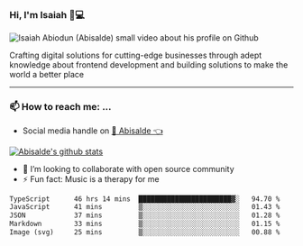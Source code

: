 ### Hi, I'm Isaiah 🌻💻

<img src="https://res.cloudinary.com/abisalde/image/upload/c_scale,h_311,w_816/v1616039512/Abisalde_github.gif" alt="Isaiah Abiodun (Abisalde) small video about his profile on Github">

Crafting digital solutions for cutting-edge businesses through adept knowledge about frontend development and building solutions to make the world a better place
<hr>

### 📫 How to reach me: ...
- Social media handle on <a href="https://twitter.com/abisalde">🔔  Abisalde   👈</a>


[![Abisalde's github stats](https://github-readme-stats.vercel.app/api?username=abisalde)](https://github.com/abisalde/github-readme-stats)

- 👯 I’m looking to collaborate with open source community
- ⚡ Fun fact: Music is a therapy for me


<!--
**abisalde/Abisalde** is a ✨ _special_ ✨ repository because its `README.md` (this file) appears on your GitHub profile.

Here are some ideas to get you started:


- 👯 I’m looking to collaborate with open source community
- 🤔 I’m looking for help with ...
- 💬 Ask me about ...
- 📫 How to reach me: ...
- 😄 Pronouns: ...
- ⚡ Fun fact: ...
-->

<!--START_SECTION:waka-->

```txt
TypeScript      46 hrs 14 mins  ███████████████████████▓░   94.70 %
JavaScript      41 mins         ▒░░░░░░░░░░░░░░░░░░░░░░░░   01.43 %
JSON            37 mins         ▒░░░░░░░░░░░░░░░░░░░░░░░░   01.28 %
Markdown        33 mins         ▒░░░░░░░░░░░░░░░░░░░░░░░░   01.15 %
Image (svg)     25 mins         ▒░░░░░░░░░░░░░░░░░░░░░░░░   00.88 %
```

<!--END_SECTION:waka-->


